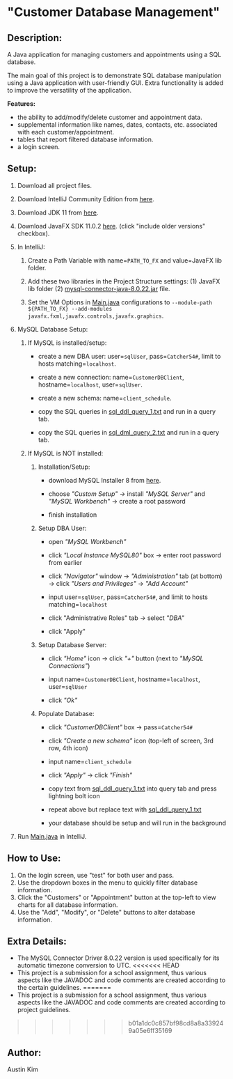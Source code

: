 # "Customer Database Management"

## Description: 
A Java application for managing customers and appointments using a SQL database.

The main goal of this project is to demonstrate SQL database manipulation using a Java application with user-friendly GUI. Extra functionality is added to improve the versatility of the application. 

**Features:**
* the ability to add/modify/delete customer and appointment data. 
* supplemental information like names, dates, contacts, etc. associated with each customer/appointment. 
* tables that report filtered database information. 
* a login screen. 

## Setup: 
1. Download all project files. 

3. Download IntelliJ Community Edition from [here](https://www.jetbrains.com/idea/download).

5. Download JDK 11 from [here](https://www.oracle.com/java/technologies/javase/jdk11-archive-downloads.html). 

7. Download JavaFX SDK 11.0.2 [here](https://gluonhq.com/products/javafx). (click "include older versions" checkbox). 

6. In IntelliJ:
	1. Create a Path Variable with name=`PATH_TO_FX` and value=JavaFX lib folder. 

	3. Add these two libraries in the Project Structure settings: (1) JavaFX lib folder (2) [mysql-connector-java-8.0.22.jar](/lib/mysql-connector-java-8.0.22.jar) file. 

	5. Set the VM Options in [Main.java](/src/mainApplication/Main.java) configurations to `--module-path ${PATH_TO_FX} --add-modules javafx.fxml,javafx.controls,javafx.graphics`. 

7. MySQL Database Setup:
	1. If MySQL is installed/setup:

		* create a new DBA user: user=`sqlUser`, pass=`Catcher54#`, limit to hosts matching=`localhost`.

		* create a new connection: name=`CustomerDBClient`, hostname=`localhost`, user=`sqlUser`.

		* create a new schema: name=`client_schedule`.

		* copy the SQL queries in [sql_ddl_query_1.txt](/lib/sql_ddl_query_1.txt) and run in a query tab. 

		* copy the SQL queries in [sql_dml_query_2.txt](/lib/sql_dml_query_2.txt) and run in a query tab. 

	2. If MySQL is NOT installed: 
		1. Installation/Setup: 
			* download MySQL Installer 8 from [here](dev.mysql.com/downloads/windows/installer/8.0.html).

			* choose *"Custom Setup"* -> install *"MySQL Server"* and *"MySQL Workbench"* -> create a root password

			* finish installation

		2. Setup DBA User: 
			* open *"MySQL Workbench"*

			* click *"Local Instance MySQL80"* box -> enter root password from earlier

			* click *"Navigator"* window -> *"Administration"* tab (at bottom) -> click *"Users and Privileges"* -> *"Add Account"*

			* input user=`sqlUser`, pass=`Catcher54#`, and limit to hosts matching=`localhost`

			* click "Administrative Roles" tab -> select *"DBA"*

			* click "Apply"

		3. Setup Database Server: 
			* click *"Home"* icon -> click *"+"* button (next to *"MySQL Connections"*)

			* input name=`CustomerDBClient`, hostname=`localhost`, user=`sqlUser`

			* click *"Ok"*

		4. Populate Database: 
			* click *"CustomerDBClient"* box -> pass=`Catcher54#`

			* click *"Create a new schema"* icon (top-left of screen, 3rd row, 4th icon)

			* input name=`client_schedule`

			* click *"Apply"* -> click *"Finish"*

			* copy text from [sql_ddl_query_1.txt](/lib/sql_ddl_query_1.txt) into query tab and press lightning bolt icon

			* repeat above but replace text with [sql_ddl_query_1.txt](/lib/sql_dml_query_2.txt)

			* your database should be setup and will run in the background

7. Run [Main.java](/src/mainApplication/Main.java) in IntelliJ. 

## How to Use:
1. On the login screen, use "test" for both user and pass.
2. Use the dropdown boxes in the menu to quickly filter database information. 
3. Click the "Customers" or "Appointment" button at the top-left to view charts for all database information. 
4. Use the "Add", "Modify", or "Delete" buttons to alter database information.

## Extra Details:
* The MySQL Connector Driver 8.0.22 version is used specifically for its automatic timezone conversion to UTC. 
<<<<<<< HEAD
* This project is a submission for a school assignment, thus various aspects like the JAVADOC and code comments are created according to the certain guidelines. 
=======
* This project is a submission for a school assignment, thus various aspects like the JAVADOC and code comments are created according to project guidelines. 
>>>>>>> b01a1dc0c857bf98cd8a8a339249a05e6ff35169

## Author:
Austin Kim
